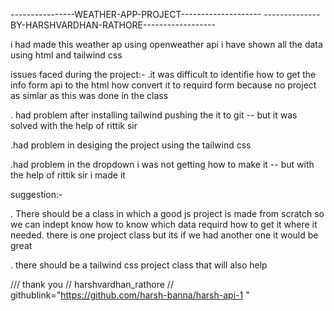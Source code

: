 ----------------WEATHER-APP-PROJECT--------------------
--------------BY-HARSHVARDHAN-RATHORE------------------

i had made this weather ap using openweather api i have shown all the data using html and tailwind css 



issues faced during the project:-
.it was difficult to identifie how to get the info form api to the html how convert it to requird form because no project as simlar as this was done in the class

. had problem after installing tailwind  pushing the it to git  -- but it was solved with the help of rittik sir

.had problem in desiging the project using the tailwind css 

.had problem in the dropdown i was not getting how to make it  -- but with the help of rittik sir i made it 



suggestion:-

. There should be a class in which a good js project is made from scratch so we can indept know how to know which data requird how to get it where it needed. there is one project class but its if we had another one it would be great 

. there should be a tailwind css project  class that will also help 



/// thank you
//  harshvardhan_rathore
// githublink="https://github.com/harsh-banna/harsh-api-1 "